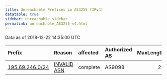 ```yaml
---
title: Unreachable Prefixes in AS3255 (IPv4)
datatable: true
sidebar: unreachable_sidebar
permalink: unreachable_AS3255-v4.html
---
```


Data as of 2018-12-22 14:35:00 UTC


<div class="datatable-begin"></div>

| Prefix                                                   | Reason                                                                                                | affected   | Authorized AS   |   MaxLength | Anchor                                         |   unreachable /24s |
|:---------------------------------------------------------|:------------------------------------------------------------------------------------------------------|:-----------|:----------------|------------:|:-----------------------------------------------|-------------------:|
| [195.69.246.0/24](https://stat.ripe.net/195.69.246.0/24) | [INVALID ASN](https://rpki-validator.ripe.net/announcement-preview?asn=AS3255&prefix=195.69.246.0/24) | complete   | AS9098          |          22 | [RIPE](unreachable_RIPE_NCC_RPKI_Root-v4.html) |                  1 |

<div class="datatable-end"></div>